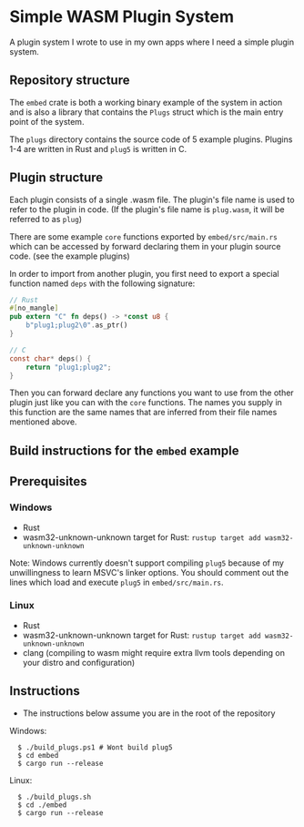 # Simple WASM Plugin System
A plugin system I wrote to use in my own apps where I need a simple plugin system. 

## Repository structure
The `embed` crate is both a working binary example of the system in action and is also a library that contains the `Plugs` struct which is the main entry point of the system.

The `plugs` directory contains the source code of 5 example plugins. Plugins 1-4 are written in Rust and `plug5` is written in C.

## Plugin structure
Each plugin consists of a single .wasm file. The plugin's file name is used to refer to the plugin in code. (If the plugin's file name is `plug.wasm`, it will be referred to as `plug`)

There are some example `core` functions exported by `embed/src/main.rs` which can be accessed by forward declaring them in your plugin source code. (see the example plugins)

In order to import from another plugin, you first need to export a special function named `deps` with the following signature:
```rs
// Rust
#[no_mangle]
pub extern "C" fn deps() -> *const u8 {
    b"plug1;plug2\0".as_ptr()
}
```
```c
// C
const char* deps() {
    return "plug1;plug2";
}
```
Then you can forward declare any functions you want to use from the other plugin just like you can with the `core` functions. The names you supply in this function are the same names that are inferred from their file names mentioned above.

## Build instructions for the `embed` example
## Prerequisites
### Windows
- Rust
- wasm32-unknown-unknown target for Rust: `rustup target add wasm32-unknown-unknown`

Note: Windows currently doesn't support compiling `plug5` because of my unwillingness to learn MSVC's linker options. You should comment out the lines which load and execute `plug5` in `embed/src/main.rs`.
### Linux
- Rust
- wasm32-unknown-unknown target for Rust: `rustup target add wasm32-unknown-unknown`
- clang (compiling to wasm might require extra llvm tools depending on your distro and configuration)


## Instructions
- The instructions below assume you are in the root of the repository

Windows:
```console
  $ ./build_plugs.ps1 # Wont build plug5
  $ cd embed
  $ cargo run --release
```

Linux:
```console
  $ ./build_plugs.sh
  $ cd ./embed
  $ cargo run --release
```

